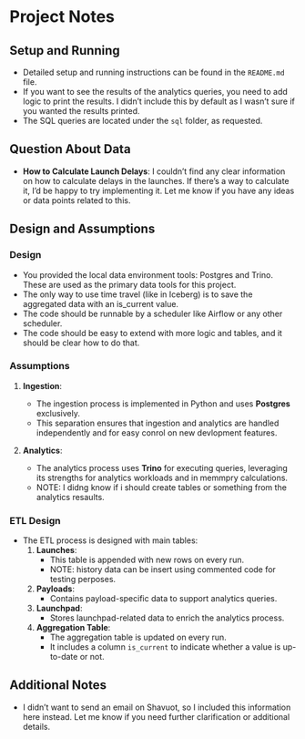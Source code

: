 # Project Notes

## Setup and Running
- Detailed setup and running instructions can be found in the `README.md` file.
- If you want to see the results of the analytics queries, you need to add logic to print the results. I didn’t include this by default as I wasn’t sure if you wanted the results printed.
- The SQL queries are located under the `sql` folder, as requested.

## Question About Data
- **How to Calculate Launch Delays**: 
  I couldn’t find any clear information on how to calculate delays in the launches. If there’s a way to calculate it, I’d be happy to try implementing it. Let me know if you have any ideas or data points related to this.

## Design and Assumptions

### Design
- You provided the local data environment tools: Postgres and Trino. These are used as the primary data tools for this project.
- The only way to use time travel (like in Iceberg) is to save the aggregated data with an is_current value.
- The code should be runnable by a scheduler like Airflow or any other scheduler.
- The code should be easy to extend with more logic and tables, and it should be clear how to do that.

### Assumptions
1. **Ingestion**:
   - The ingestion process is implemented in Python and uses **Postgres** exclusively.
   - This separation ensures that ingestion and analytics are handled independently and for easy conrol on new devlopment features.

2. **Analytics**:
   - The analytics process uses **Trino** for executing queries, leveraging its strengths for analytics workloads and in memmpry calculations.
   - NOTE: I didng know if i should create tables or something from the analytics resaults.


### ETL Design
- The ETL process is designed with main tables:
  1. **Launches**: 
     - This table is appended with new rows on every run.
     - NOTE: history data can be insert using commented code for testing perposes.
  2. **Payloads**:
     - Contains payload-specific data to support analytics queries.
  3. **Launchpad**:
     - Stores launchpad-related data to enrich the analytics process.
  4. **Aggregation Table**:
     - The aggregation table is updated on every run.
     - It includes a column `is_current` to indicate whether a value is up-to-date or not.

## Additional Notes
- I didn’t want to send an email on Shavuot, so I included this information here instead. Let me know if you need further clarification or additional details.
